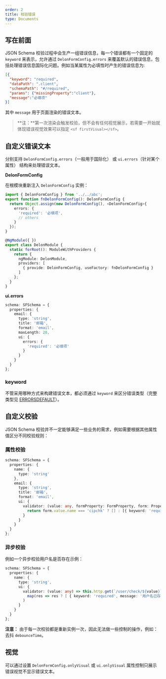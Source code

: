 ```yaml
---
order: 2
title: 校验错误
type: Documents
---
```


## 写在前面

JSON Schema 校验过程中会生产一组错误信息，每一个错误都有一个固定的 `keyword` 来表示，允许通过 `DelonFormConfig.errors` 来覆盖默认的错误信息，包括处理错误信息国际化问题。例如当某属性为必填性时产生的错误信息为:

```json
[{
  "keyword": "required",
  "dataPath": ".client",
  "schemaPath": "#/required",
  "params": {"missingProperty":"client"},
  "message":"必填项"
}]
```

其中 `message` 用于页面渲染的错误文本。

> **注：**第一次渲染会触发校验，但不会有任何视觉展示，若需要一开始就体现错误视觉效果可以指定 `<sf firstVisual></sf>`。

## 自定义错误文本

分别支持 `DelonFormConfig.errors`（一般用于国际化） 或 `ui.errors`（针对某个属性） 结构来处理错误文本。

**DelonFormConfig**

在根模块重新注入 `DelonFormConfig` 实例：

```ts
import { DelonFormConfig } from '../../abc';
export function fnDelonFormConfig(): DelonFormConfig {
  return Object.assign(new DelonFormConfig(), <DelonFormConfig>{
    errors: {
      'required': '必填项',
      // others
    }
  });
}

@NgModule({ })
export class DelonModule {
  static forRoot(): ModuleWithProviders {
    return {
      ngModule: DelonModule,
      providers: [
        { provide: DelonFormConfig, useFactory: fnDelonFormConfig }
      ]
    };
  }
}
```

**ui.errors**

```ts
schema: SFSchema = {
  properties: {
    email: {
      type: 'string',
      title: '邮箱',
      format: 'email',
      maxLength: 20,
      ui: {
        errors: {
          'required': '必填项'
        }
      }
    }
  }
};
```

### keyword

不管采用哪种方式来构建错误文本，都必须通过 `keyword` 来区分错误类型（完整类型见 [ERRORSDEFAULT](https://github.com/cipchk/delon/blob/master/packages/form/src/errors.ts#L4)）。

## 自定义校验

JSON Schema 校验并不一定能够满足一些业务的需求，例如需要根据其他属性值区分不同校验规则：

### 属性校验

```ts
schema: SFSchema = {
  properties: {
    name: {
      type: 'string'
    },
    email: {
      type: 'string',
      title: '邮箱',
      format: 'email',
      ui: {
        validator: (value: any, formProperty: FormProperty, form: PropertyGroup) => {
          return form.value.name === 'cipchk' ? [] : [{ keyword: 'required', message: '必须是cipchk@qq.com'}];
        }
      }
    }
  }
};
```

### 异步校验

例如一个异步校验用户名是否存在示例：

```ts
schema: SFSchema = {
  properties: {
    name: {
      type: 'string',
      ui: {
        validator: (value: any) => this.http.get(`/user/check/${value}`).pipe(
          map(res => res ? [ { keyword: 'required', message: '用户名已存在'} ] : [])
        )
      }
    }
  }
};
```

**注意：** 由于每一次校验都是重新实例一次，因此无法做一些控制的操作，例如：去抖 `debounceTime`。

## 视觉

可以通过设置 `DelonFormConfig.onlyVisual` 或 `ui.onlyVisual` 属性控制只展示错误视觉不显示错误文本。

